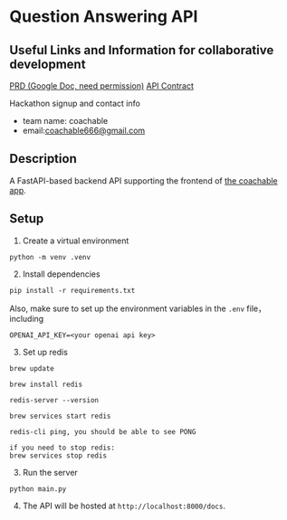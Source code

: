 # Question Answering API

## Useful Links and Information for collaborative development
[PRD (Google Doc, need permission)](https://docs.google.com/document/d/1KzqLgfS0sRDiNkEFHSO3HUFSKJ3iLQN0CHAPmWf_-HU/edit?tab=t.0)
[API Contract](https://docs.google.com/document/d/1AjE7zVeTn9MzTyXQhw9iUfGOrFbEwwQAGwWcApp7s-g/edit?tab=t.0)

Hackathon signup and contact info
- team name: coachable 
- email:coachable666@gmail.com

## Description
A FastAPI-based backend API supporting the frontend of [the coachable app](https://coachable-webapp.vercel.app/).

## Setup

1. Create a virtual environment
```
python -m venv .venv
```

2. Install dependencies
```
pip install -r requirements.txt
```
Also, make sure to set up the environment variables in the `.env` file，including
```
OPENAI_API_KEY=<your openai api key>
```
3. Set up redis
```
brew update

brew install redis

redis-server --version 

brew services start redis

redis-cli ping, you should be able to see PONG

if you need to stop redis:
brew services stop redis
```
3. Run the server
```
python main.py
```

4. The API will be hosted at `http://localhost:8000/docs`.
